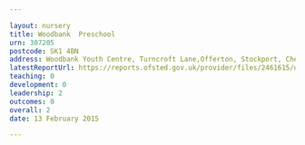 ```yaml
---

layout: nursery
title: Woodbank  Preschool
urn: 307205
postcode: SK1 4BN
address: Woodbank Youth Centre, Turncroft Lane,Offerton, Stockport, Cheshire, SK1 4BN
latestReportUrl: https://reports.ofsted.gov.uk/provider/files/2461615/urn/307205.pdf
teaching: 0
development: 0
leadership: 2
outcomes: 0
overall: 2
date: 13 February 2015

---
```

